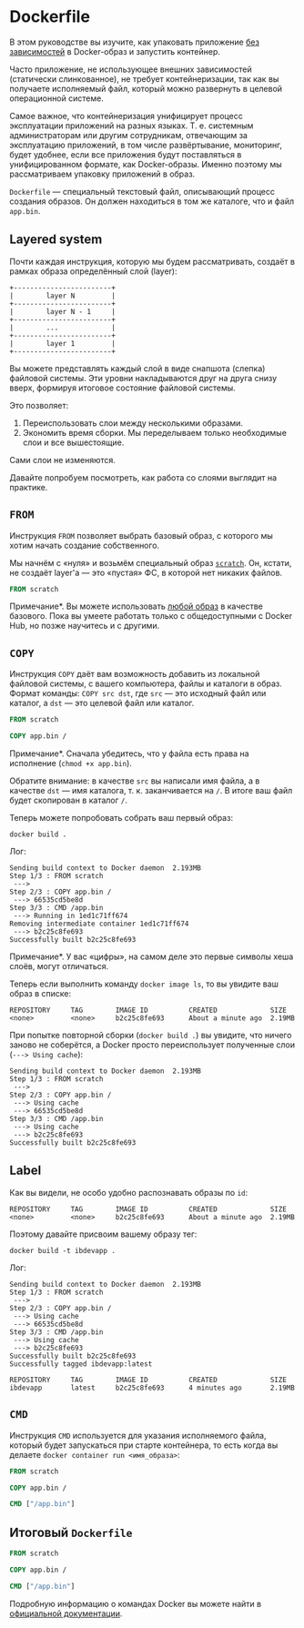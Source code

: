 # Dockerfile

В этом руководстве вы изучите, как упаковать приложение [без зависимостей](assets/app.bin) в Docker-образ и запустить контейнер.

Часто приложение, не использующее внешних зависимостей (статически слинкованное), не требует контейнеризации, так как вы получаете исполняемый файл, который можно развернуть в целевой операционной системе.

Самое важное, что контейнеризация унифицирует процесс эксплуатации приложений на разных языках. Т. е. системным администраторам или другим сотрудникам, отвечающим за эксплуатацию приложений, в том числе развёртывание, мониторинг, будет удобнее, если все приложения будут поставляться в унифицированном формате, как Docker-образы. Именно поэтому мы рассматриваем упаковку приложений в образ.

`Dockerfile` — специальный текстовый файл, описывающий процесс создания образов. Он должен находиться в том же каталоге, что и файл `app.bin`.

## Layered system

Почти каждая инструкция, которую мы будем рассматривать, создаёт в рамках образа определённый слой (layer):

```
+------------------------+
|        layer N         |
+------------------------+
|        layer N - 1     |
+------------------------+
|        ...             |
+------------------------+
|        layer 1         |
+------------------------+
```

Вы можете представлять каждый слой в виде снапшота (слепка) файловой системы. Эти уровни накладываются друг на друга снизу вверх, формируя итоговое состояние файловой системы.

Это позволяет:
1. Переиспользовать слои между несколькими образами.
2. Экономить время сборки. Мы переделываем только необходимые слои и все вышестоящие.

Сами слои не изменяются.

Давайте попробуем посмотреть, как работа со слоями выглядит на практике.

## `FROM`

Инструкция `FROM` позволяет выбрать базовый образ, с которого мы хотим начать создание собственного.

Мы начнём с «нуля» и возьмём специальный образ [`scratch`](https://hub.docker.com/_/scratch). Он, кстати, не создаёт layer'a — это «пустая» ФС, в которой нет никаких файлов.

```dockerfile
FROM scratch
```

Примечание*. Вы можете использовать [любой образ](https://hub.docker.com) в качестве базового. Пока вы умеете работать только с общедоступными с Docker Hub, но позже научитесь и с другими.

## `COPY`

Инструкция `COPY` даёт вам возможность добавить из локальной файловой системы, с вашего компьютера, файлы и каталоги в образ.
Формат команды: `COPY src dst`, где `src` — это исходный файл или каталог, а `dst` — это целевой файл или каталог.

```dockerfile
FROM scratch

COPY app.bin /
```

Примечание*. Сначала убедитесь, что у файла есть права на исполнение (`chmod +x app.bin`).

Обратите внимание: в качестве `src` вы написали имя файла, а в качестве `dst` — имя каталога, т. к. заканчивается на `/`. В итоге ваш файл будет скопирован в каталог `/`.

Теперь можете попробовать собрать ваш первый образ:

```shell script
docker build .
```

Лог:

```
Sending build context to Docker daemon  2.193MB
Step 1/3 : FROM scratch
 ---> 
Step 2/3 : COPY app.bin /
 ---> 66535cd5be8d
Step 3/3 : CMD /app.bin
 ---> Running in 1ed1c71ff674
Removing intermediate container 1ed1c71ff674
 ---> b2c25c8fe693
Successfully built b2c25c8fe693
```

Примечание*. У вас «цифры», на самом деле это первые символы хеша слоёв, могут отличаться.

Теперь если выполнить команду `docker image ls`, то вы увидите ваш образ в списке:

```
REPOSITORY     TAG        IMAGE ID          CREATED             SIZE
<none>         <none>     b2c25c8fe693      About a minute ago  2.19MB
```

При попытке повторной сборки (`docker build .`) вы увидите, что ничего заново не соберётся, а Docker просто переиспользует полученные слои (`---> Using cache`):

```
Sending build context to Docker daemon  2.193MB
Step 1/3 : FROM scratch
 ---> 
Step 2/3 : COPY app.bin /
 ---> Using cache
 ---> 66535cd5be8d
Step 3/3 : CMD /app.bin
 ---> Using cache
 ---> b2c25c8fe693
Successfully built b2c25c8fe693
```

## Label

Как вы видели, не особо удобно распознавать образы по `id`:

```
REPOSITORY     TAG        IMAGE ID          CREATED             SIZE
<none>         <none>     b2c25c8fe693      About a minute ago  2.19MB
```

Поэтому давайте присвоим вашему образу тег:

```shell script
docker build -t ibdevapp .
```

Лог:
```
Sending build context to Docker daemon  2.193MB
Step 1/3 : FROM scratch
 ---> 
Step 2/3 : COPY app.bin /
 ---> Using cache
 ---> 66535cd5be8d
Step 3/3 : CMD /app.bin
 ---> Using cache
 ---> b2c25c8fe693
Successfully built b2c25c8fe693
Successfully tagged ibdevapp:latest
```

```
REPOSITORY     TAG        IMAGE ID          CREATED             SIZE
ibdevapp       latest     b2c25c8fe693      4 minutes ago       2.19MB
```

## `CMD`

Инструкция `CMD` используется для указания исполняемого файла, который будет запускаться при старте контейнера, то есть когда вы делаете `docker container run <имя_образа>`:

```dockerfile
FROM scratch

COPY app.bin /

CMD ["/app.bin"]
```

## Итоговый `Dockerfile`

```dockerfile
FROM scratch

COPY app.bin /

CMD ["/app.bin"]
```

Подробную информацию о командах Docker вы можете найти в [официальной документации](https://docs.docker.com/engine/reference/builder/).
